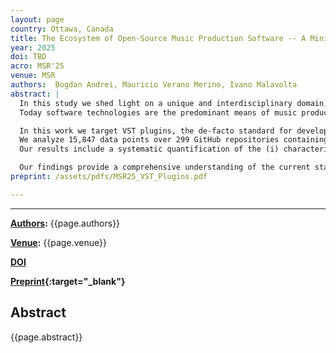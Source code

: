 ```yaml
---
layout: page
country: Ottawa, Canada
title: The Ecosystem of Open-Source Music Production Software -- A Mining Study on the Development Practices of VST Plugins on GitHub
year: 2025
doi: TBD
acro: MSR'25
venue: MSR
authors:  Bogdan Andrei, Mauricio Verano Merino, Ivano Malavolta
abstract: |
  In this study we shed light on a unique and interdisciplinary domain, where music, technology, and human creativity intersect music production software.
  Today software technologies are the predominant means of music production, with a vibrant ecosystem for commercial and open-source products.

  In this work we target VST plugins, the de-facto standard for developing and prototyping music production software. 
  We analyze 15,847 data points over 299 GitHub repositories containing VST plugins.
  Our results include a systematic quantification of the (i) characteristics of open-source VST projects in terms of, e.g., duration, size, contributors, stars/watchers, licensing, (ii) most used technologies for developing VST plugins, and (iii) code quality and testing practices in VST projects.

  Our findings provide a comprehensive understanding of the current state of the practice in VST plugins development, highlighting successful projects, opportunities for improvement, and future research directions for software engineering researchers. 
preprint: /assets/pdfs/MSR25_VST_Plugins.pdf

---
```


---

**[Authors](#):** {{page.authors}}

**[Venue](#):** {{page.venue}}


**[DOI]({{page.doi}})**  


**[Preprint]({{page.preprint}}){:target="_blank"}** 

## Abstract

{{page.abstract}}